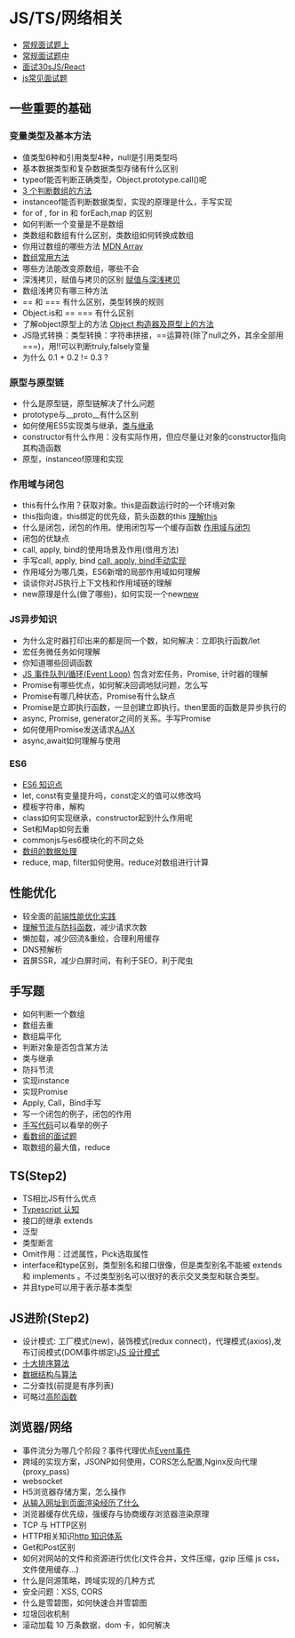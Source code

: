 # JS/TS/网络相关

- [常规面试题上](https://juejin.cn/post/6844903815053852685)
- [常规面试题中](https://juejin.cn/post/6844903828093927431)
- [面试30sJS/React](https://github.com/Yangfan2016/learn-translate/blob/master/3-30secondsofinterviews_zh.md)
- [js常见面试题](https://juejin.cn/post/6844903776512393224)

## 一些重要的基础

### 变量类型及基本方法

- 值类型6种和引用类型4种，null是引用类型吗
- 基本数据类型和复杂数据类型存储有什么区别
- typeof能否判断正确类型，Object.prototype.call()呢 
- [3 个判断数组的方法](https://github.com/Advanced-Frontend/Daily-Interview-Question/issues/23)
- instanceof能否判断数据类型，实现的原理是什么，手写实现
- for of , for in 和 forEach,map 的区别
- 如何判断一个变量是不是数组
- 类数组和数组有什么区别，类数组如何转换成数组
- 你用过数组的哪些方法 [MDN Array](https://developer.mozilla.org/zh-CN/docs/Web/JavaScript/Reference/Global_Objects/Array)
- [数组常用方法](https://juejin.cn/post/7028018256266919973)
- 哪些方法能改变原数组，哪些不会
- 深浅拷贝，赋值与拷贝的区别 [赋值与深浅拷贝](https://xblcity.github.io/blog/js-base/copy.html)
- 数组浅拷贝有哪三种方法
- == 和 === 有什么区别，类型转换的规则
- Object.is和 == === 有什么区别
- 了解object原型上的方法 [Object 构造器及原型上的方法](https://xblcity.github.io/blog/js-base/object-methods.html)
- JS隐式转换：类型转换：字符串拼接，==运算符(除了null之外，其余全部用===)，用!!可以判断truly,falsely变量
- 为什么 0.1 + 0.2 != 0.3 ?

### 原型与原型链

- 什么是原型链，原型链解决了什么问题
- prototype与__proto__有什么区别
- 如何使用ES5实现类与继承，[类与继承](https://xblcity.github.io/blog/js-base/inherit.html)
- constructor有什么作用：没有实际作用，但应尽量让对象的constructor指向其构造函数
- 原型，instanceof原理和实现

### 作用域与闭包

- this有什么作用？获取对象。this是函数运行时的一个环境对象
- this指向谁，this绑定的优先级，箭头函数的this [理解this](https://xblcity.github.io/blog/js-base/this.html)
- 什么是闭包，闭包的作用。使用闭包写一个缓存函数 [作用域与闭包](https://xblcity.github.io/blog/js-base/scope-closures.html)
- 闭包的优缺点
- call, apply, bind的使用场景及作用(借用方法)
- 手写call, apply, bind [call, apply, bind手动实现](https://xblcity.github.io/blog/js-base/call.html)
- 作用域分为哪几类，ES6新增的局部作用域如何理解
- 谈谈你对JS执行上下文栈和作用域链的理解
- new原理是什么(做了哪些)，如何实现一个new[new](https://github.com/Advanced-Frontend/Daily-Interview-Question/issues/12)

### JS异步知识

- 为什么定时器打印出来的都是同一个数，如何解决：立即执行函数/let
- 宏任务微任务如何理解
- 你知道哪些回调函数
- [JS 事件队列/循环(Event Loop)](https://xblcity.github.io/blog/js-base/eventloop.html) 包含对宏任务，Promise, 计时器的理解
- Promise有哪些优点，如何解决回调地狱问题，怎么写
- Promise有哪几种状态，Promise有什么缺点
- Promise是立即执行函数，一旦创建立即执行。then里面的函数是异步执行的
- async, Promise, generator之间的关系。手写Promise
- 如何使用Promise发送请求[AJAX](https://xblcity.github.io/blog/js-base/ajax.html)
- async,await如何理解与使用

### ES6

- [ES6 知识点](https://xblcity.github.io/blog/js-base/es6.html)
- let, const有变量提升吗，const定义的值可以修改吗
- 模板字符串，解构
- class如何实现继承，constructor起到什么作用呢
- Set和Map如何去重
- commonjs与es6模块化的不同之处
- [数组的数据处理](https://github.com/xblcity/blog/blob/master/js-practice/array.md)
- reduce, map, filter如何使用。reduce对数组进行计算



## 性能优化

- 较全面的[前端性能优化实践](https://juejin.cn/book/6844733750048210957?referrer=574f8d8d2e958a005fd4edac)
- [理解节流与防抖函数](https://xblcity.github.io/blog/js-practice/throttle.html)，减少请求次数
- 懒加载，减少回流&重绘，合理利用缓存
- DNS预解析
- 首屏SSR，减少白屏时间，有利于SEO，利于爬虫

## 手写题

- 如何判断一个数组
- 数组去重
- 数组扁平化
- 判断对象是否包含某方法
- 类与继承
- 防抖节流
- 实现instance
- 实现Promise
- Apply, Call，Bind手写
- 写一个闭包的例子，闭包的作用
- [手写代码](https://juejin.cn/post/6844904052237713422)可以看举的例子
- [看数组的面试题](https://juejin.cn/post/6844903976081555470)
- 取数组的最大值，reduce

## TS(Step2)

- TS相比JS有什么优点
- [Typescript 认知](https://xblcity.github.io/blog/js-base/ts-basic.html)
- 接口的继承 extends
- 泛型
- 类型断言
- Omit作用：过滤属性，Pick选取属性
- interface和type区别，类型别名和接口很像，但是类型别名不能被 extends 和 implements 。不过类型别名可以很好的表示交叉类型和联合类型。
- 并且type可以用于表示基本类型

## JS进阶(Step2)

- 设计模式: 工厂模式(new)，装饰模式(redux connect)，代理模式(axios),发布订阅模式(DOM事件绑定)[JS 设计模式](https://xblcity.github.io/blog/js-base/design-mode.html)
- [十大排序算法](https://juejin.cn/post/6844903902484103182#heading-5)
- [数据结构与算法](https://xblcity.github.io/blog/js-base/algorithm.html)
- 二分查找(前提是有序列表)
- 可略过[高阶函数](https://xblcity.github.io/blog/js-base/func-program.html)


## 浏览器/网络

- 事件流分为哪几个阶段？事件代理优点[Event事件](https://github.com/xblcity/blog/blob/master/html-css/event.md)
- 跨域的实现方案，JSONP如何使用，CORS怎么配置,Nginx反向代理(proxy_pass)
- websocket
- H5浏览器存储方案，怎么操作
- [从输入网址到页面渲染经历了什么](https://github.com/xblcity/blog/blob/master/fe-system/render.md)
- 浏览器缓存优先级，强缓存与协商缓存浏览器渲染原理
- TCP 与 HTTP区别
- HTTP相关知识[http 知识体系](https://github.com/xblcity/blog/blob/master/fe-system/http.md)
- Get和Post区别
- 如何对网站的文件和资源进行优化(文件合并，文件压缩，gzip 压缩 js css， 文件使用缓存...)
- 什么是同源策略，跨域实现的几种方式
- 安全问题：XSS, CORS
- 什么是雪碧图，如何快速合并雪碧图
- 垃圾回收机制
- 滚动加载 10 万条数据，dom 卡，如何解决
